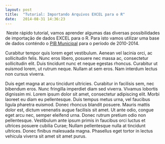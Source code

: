 ```yaml
---
layout: post
title:  "Tutorial: Importando Arquivos EXCEL para o R"
date:   2014-08-31 14:36:23
---
```


<span class="image featured"><img src="/images/pic03.jpg" alt=""></span>
Neste rápido tutorial, vamos aprender algumas das diversas possibilidades de importação de dados EXCEL para o R. Para isto vamos utilizar uma base de dados conténdo o [PIB Municipal](https://github.com/econometrick/econometrick.github.io/blob/master/base_de_dados_2010_2014_txt.zip) para o período de 2010-2014. 

Curabitur tempor quis lorem eget vestibulum. Aenean vel lacinia orci, ac sollicitudin felis. Nunc eros libero, posuere nec massa ac, consectetur sollicitudin elit. Duis tincidunt nunc et neque egestas rhoncus. Curabitur ut euismod lorem, ut rutrum neque. Nullam at sem eros. Nam interdum lectus non cursus viverra.

Duis eget magna at arcu tincidunt ultricies. Curabitur in facilisis sem, nec bibendum eros. Nunc fringilla imperdiet diam sed viverra. Vivamus lobortis dignissim mi. Lorem ipsum dolor sit amet, consectetur adipiscing elit. Morbi laoreet eu diam eu pellentesque. Duis tempus metus urna, vel faucibus ligula pharetra euismod. Donec rhoncus blandit posuere. Mauris mattis dolor est, dictum venenatis augue facilisis sit amet. Ut ante odio, congue eget arcu nec, semper eleifend urna. Donec rutrum pretium odio non pellentesque. Vestibulum ante ipsum primis in faucibus orci luctus et ultrices posuere cubilia Curae; Nullam pellentesque nulla at tincidunt ultrices. Donec finibus malesuada magna. Phasellus eget tortor in lectus vehicula viverra sit amet sit amet purus.
